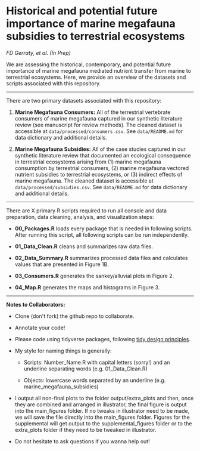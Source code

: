 # Historical and potential future importance of marine megafauna subsidies to terrestrial ecosystems

*FD Gerraty, et al. (In Prep)*

We are assessing the historical, contemporary, and potential future importance of marine megafauna mediated nutrient transfer from marine to terrestrial ecosystems. Here, we provide an overview of the datasets and scripts associated with this repository.

------------------------------------------------------------------------

There are two primary datasets associated with this repository:

1.  **Marine Megafauna Consumers:** All of the terrestrial vertebrate consumers of marine megafauna captured in our synthetic literature review (see manuscript for review methods). The cleaned dataset is accessible at `data/processed/consumers.csv`. See `data/README.md` for data dictionary and additional details.

2.  **Marine Megafauna Subsidies:** All of the case studies captured in our synthetic literature review that documented an ecological consequence in terrestrial ecosystems arising from (1) marine megafauna consumption by terrestrial consumers, (2) marine megafauna vectored nutrient subsidies to terrestrial ecosystems, or (3) indirect effects of marine megafauna. The cleaned dataset is accessible at `data/processed/subsidies.csv`. See `data/README.md` for data dictionary and additional details.

------------------------------------------------------------------------

There are X primary R scripts required to run all console and data preparation, data cleaning, analysis, and visualization steps:

-   **00_Packages.R** loads every package that is needed in following scripts. After running this script, all following scripts can be run independently.

-   **01_Data_Clean.R** cleans and summarizes raw data files.

-   **02_Data_Summary.R** summarizes processed data files and calculates values that are presented in Figure 1B.

-   **03_Consumers.R** generates the sankey/alluvial plots in Figure 2.

-   **04_Map.R** generates the maps and histograms in Figure 3.

------------------------------------------------------------------------

**Notes to Collaborators:**

-   Clone (don't fork) the github repo to collaborate.

-   Annotate your code!

-   Please code using tidyverse packages, following [tidy design principles](https://design.tidyverse.org/).

-   My style for naming things is generally:

    -   Scripts: Number_Name.R with capital letters (sorry!) and an underline separating words (e.g. 01_Data_Clean.R)

    -   Objects: lowercase words separated by an underline (e.g. marine_megafauna_subsidies)

-   I output all non-final plots to the folder output/extra_plots and then, once they are combined and arranged in illustrator, the final figure is output into the main_figures folder. If no tweaks in illustrator need to be made, we will save the file directly into the main_figures folder. Figures for the supplemental will get output to the supplemental_figures folder or to the extra_plots folder if they need to be tweaked in illustrator.

-   Do not hesitate to ask questions if you wanna help out!
